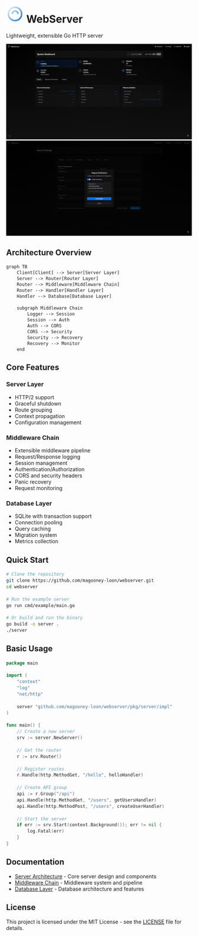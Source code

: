 # ![LOGO](/web/static/images/logo.svg) WebServer

Lightweight, extensible Go HTTP server

![Image1](/web/static/images/iamge1.png)
![Image2](/web/static/images/iamg2.png)


## Architecture Overview

```mermaid
graph TB
    Client[Client] --> Server[Server Layer]
    Server --> Router[Router Layer]
    Router --> Middleware[Middleware Chain]
    Router --> Handler[Handler Layer]
    Handler --> Database[Database Layer]
    
    subgraph Middleware Chain
        Logger --> Session
        Session --> Auth
        Auth --> CORS
        CORS --> Security
        Security --> Recovery
        Recovery --> Monitor
    end
```

## Core Features

### Server Layer
- HTTP/2 support
- Graceful shutdown
- Route grouping
- Context propagation
- Configuration management

### Middleware Chain
- Extensible middleware pipeline
- Request/Response logging
- Session management
- Authentication/Authorization
- CORS and security headers
- Panic recovery
- Request monitoring

### Database Layer
- SQLite with transaction support
- Connection pooling
- Query caching
- Migration system
- Metrics collection

## Quick Start

```bash
# Clone the repository
git clone https://github.com/magooney-loon/webserver.git
cd webserver

# Run the example server
go run cmd/example/main.go

# Or build and run the binary
go build -o server .
./server
```

## Basic Usage

```go
package main

import (
	"context"
	"log"
	"net/http"

	server "github.com/magooney-loon/webserver/pkg/server/impl"
)

func main() {
	// Create a new server
	srv := server.NewServer()

	// Get the router
	r := srv.Router()

	// Register routes
	r.Handle(http.MethodGet, "/hello", helloHandler)

	// Create API group
	api := r.Group("/api")
	api.Handle(http.MethodGet, "/users", getUsersHandler)
	api.Handle(http.MethodPost, "/users", createUserHandler)

	// Start the server
	if err := srv.Start(context.Background()); err != nil {
		log.Fatal(err)
	}
}
```

## Documentation

- [Server Architecture](docs/SERVER.md) - Core server design and components
- [Middleware Chain](docs/MIDDLEWARE.md) - Middleware system and pipeline
- [Database Layer](docs/DB.md) - Database architecture and features

## License

This project is licensed under the MIT License - see the [LICENSE](LICENSE) file for details.

